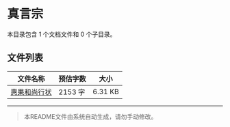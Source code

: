 # 真言宗

本目录包含 1 个文档文件和 0 个子目录。

## 文件列表

| 文件名称 | 预估字数 | 大小 |
|---------|---------|------|
| [惠果和尚行状](佛藏/续藏经/中国撰述/史传部/真言宗/惠果和尚行状.md) | 2153 字 | 6.31 KB |

---

> 本README文件由系统自动生成，请勿手动修改。
